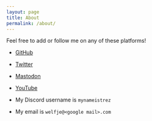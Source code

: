 ```yaml
---
layout: page
title: About
permalink: /about/
---
```


Feel free to add or follow me on any of these platforms!

- [GitHub](https://github.com/MyNameIsTrez?tab=repositories)

- [Twitter](https://twitter.com/welfje)

- [Mastodon](https://mastodon.gamedev.place/@mynameistrez)

- [YouTube](https://www.youtube.com/channel/UCeyD5_J0d6Weq5V80oxwA6Q)

- My Discord username is `mynameistrez`

- My email is `welfje@<google mail>.com`
